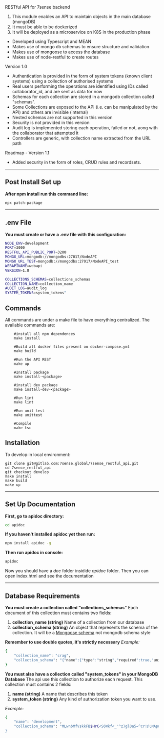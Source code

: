 RESTful API for 7sense backend

1. This module enables an API to maintain objects in the main database (mongoDB)
1. It must be able to be dockerized
1. It will be deployed as a microservice on K8S in the production phase

- Developed using Typescript and MEAN
- Makes use of mongo db schemas to ensure structure and validation
- Makes use of mongoose to access the database
- Makes use of node-restful to create routes

Version 1.0

- Authentication is provided in the form of system tokens (known client systems) using a collection of authorised systems
- Real users performing the operations are identified using IDs called collaborator_id, and are sent as data for now
- Schemas for each collection are stored in a mongodb collection called "schemas".
- Some Collections are exposed to the API (i.e. can be manipulated by the API) and others are invisible (internal)
- Nested schemas are not supported in this version
- Security is not provided in this version
- Audit log is implemented storing each operation, failed or not, aong with the collaborator that attempted it
- Controllers are generic, with collection name extracted from the URL path

Roadmap - Version 1.1

- Added security in the form of roles, CRUD rules and recordsets.

---

## Post Install Set up

**After npm install run this command line:**

```sh
npx patch-package
```

---

## .env File
**You must create or have a .env file with this configuration:**
```sh
NODE_ENV=development
PORT=3000
RESTFUL_API_PUBLIC_PORT=3200
MONGO_URL=mongodb://mongodbs:27017/NodeAPI
MONGO_URL_TEST=mongodb://mongodbs:27017/NodeAPI_test
WEBAPINAME=webapi
VERSION=1.0

COLLECTIONS_SCHEMAS=collections_schemas
COLLECTION_NAME=collection_name
AUDIT_LOG=audit_log
SYSTEM_TOKENS=system_tokens"
```



## Commands
All commands are under a make file to have everything centralized. The available commands are:
```shell
    #install all npm dependences
    make install
     
    #Build all docker files present on docker-compose.yml
    make build
    
    #Run the API REST
    make up
    
    #Install package
    make install-<package>
    
    #install dev package
    make install-dev-<package>
    
    #Run lint
    make lint

    #Run unit test
    make unittest

    #Compile
    make tsc

```

## Installation
To develop in local environment:
```shell
git clone git@gitlab.com:7sense.global/7sense_restful_api.git
cd 7sense_restful_api
git checkout develop
make install
make build
make up
```

---

## Set Up Documentation

**First, go to apidoc directory:**

```sh
cd apidoc
```

**If you haven't installed apidoc yet then run:**

```sh
npm install apidoc -g
```

**Then run apidoc in console:**

```sh
apidoc
```

Now you should have a _doc_ folder insidide _apidoc_ folder. Then you can open index.html and see the documentation

---

## Database Requirements

**You must create a collection called "collections_schemas"** Each document of this collection must contains two fields:

1. **collection_name (string)** Name of a collection from our database
2. **collection_schema (string)** An object that represents the schema of the collection. It will be a [Mongoose schema] not mongodb schema style

[Mongoose schema]: https://mongoosejs.com/docs/guide.html

**Remember to use double quotes, it's strictly necessary**
*Example:* 
```sh
{   
    "collection_name": "crag", 
    "collection_schema": "{"name":{"type":"string","required":true,"unique":true},"description":{"type":"string","required":true},"sectors":[{"name":{"type":"string"},"routes":[{}]}],"location":{"type":"Object","structure":{" latitude":{"type":"number","required":true},"longitude":{"type":"number","required":true}},"required":true}}"
}
```

**You must also have a collection called "system_tokens" in your MongoDB Database** The api use this collection to authorize each request. This collection must contains 2 fields:

1. **name (string)** A name that describes this token
2. **system_token (string)** Any kind of authorization token you want to use.

*Example:* 
```sh
{   
    "name": "development", 
    "collection_schema": "MLwnbMfVskkFB$HrC<S6Wkf<_'^z)gl0a5=^cr!@;NApu:_.qPIM`V'H!tGK.?["
}
```

